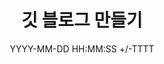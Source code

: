 ---
title: 깃 블로그 만들기
date: YYYY-MM-DD HH:MM:SS +/-TTTT
categories: [깃 블로그 만들기]
tags: [첫 게시물 작성하기]     # 태그 이름은 항상 소문자여야 한다.
---